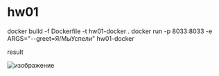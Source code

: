 # hw01
docker build -f Dockerfile -t hw01-docker .
docker run -p 8033:8033 -e ARGS="--greet=Я/МыУспели"  hw01-docker 

result

![изображение](https://user-images.githubusercontent.com/39415841/186971815-1338ba8e-ad0a-4d4c-bebd-782ede158161.png)
